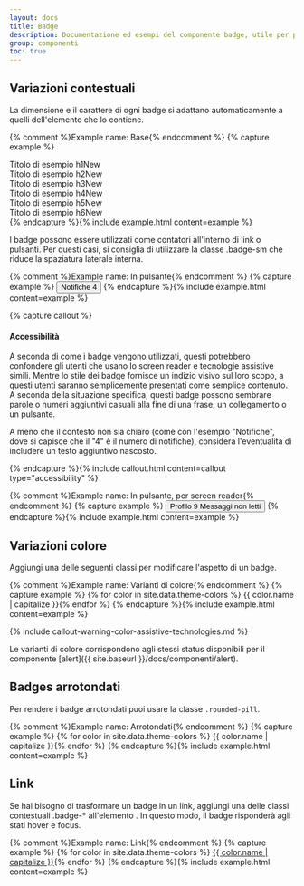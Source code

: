 ```yaml
---
layout: docs
title: Badge
description: Documentazione ed esempi del componente badge, utile per piccoli contatori ed etichette.
group: componenti
toc: true
---
```


## Variazioni contestuali

La dimensione e il carattere di ogni badge si adattano automaticamente a quelli dell'elemento che lo contiene.

{% comment %}Example name: Base{% endcomment %}
{% capture example %}
<div class="h1">Titolo di esempio h1<span class="badge badge-secondary">New</span></div>
<div class="h2">Titolo di esempio h2<span class="badge badge-secondary">New</span></div>
<div class="h3">Titolo di esempio h3<span class="badge badge-secondary">New</span></div>
<div class="h4">Titolo di esempio h4<span class="badge badge-secondary">New</span></div>
<div class="h5">Titolo di esempio h5<span class="badge badge-secondary">New</span></div>
<div class="h6">Titolo di esempio h6<span class="badge badge-secondary">New</span></div>
{% endcapture %}{% include example.html content=example %}

I badge possono essere utilizzati come contatori all'interno di link o pulsanti. Per questi casi, si consiglia di utilizzare la classe .badge-sm che riduce la spaziatura laterale interna.

{% comment %}Example name: In pulsante{% endcomment %}
{% capture example %}
<button type="button" class="btn btn-primary">
Notifiche <span class="badge badge-sm badge-inverse">4</span>
</button>
{% endcapture %}{% include example.html content=example %}

{% capture callout %}

#### Accessibilità

A seconda di come i badge vengono utilizzati, questi potrebbero confondere gli utenti che usano lo screen reader e tecnologie assistive simili. Mentre lo stile dei badge fornisce un indizio visivo sul loro scopo, a questi utenti saranno semplicemente presentati come semplice contenuto. A seconda della situazione specifica, questi badge possono sembrare parole o numeri aggiuntivi casuali alla fine di una frase, un collegamento o un pulsante.

A meno che il contesto non sia chiaro (come con l'esempio "Notifiche", dove si capisce che il "4" è il numero di notifiche), considera l'eventualità di includere un testo aggiuntivo nascosto.

{% endcapture %}{% include callout.html content=callout type="accessibility" %}

{% comment %}Example name: In pulsante, per screen reader{% endcomment %}
{% capture example %}
<button type="button" class="btn btn-primary">
Profilo <span class="badge badge-sm badge-inverse text-primary">9</span>
<span class="visually-hidden">Messaggi non letti</span>
</button>
{% endcapture %}{% include example.html content=example %}

## Variazioni colore

Aggiungi una delle seguenti classi per modificare l'aspetto di un badge.

{% comment %}Example name: Varianti di colore{% endcomment %}
{% capture example %}
{% for color in site.data.theme-colors %}
<span class="badge badge-{{ color.name }}">{{ color.name | capitalize }}</span>{% endfor %}
{% endcapture %}{% include example.html content=example %}

{% include callout-warning-color-assistive-technologies.md %}

Le varianti di colore corrispondono agli stessi status disponibili per il componente [alert]({{ site.baseurl }}/docs/componenti/alert).

## Badges arrotondati

Per rendere i badge arrotondati puoi usare la classe `.rounded-pill`.

{% comment %}Example name: Arrotondati{% endcomment %}
{% capture example %}
{% for color in site.data.theme-colors %}
<span class="badge rounded-pill badge-{{ color.name }}">{{ color.name | capitalize }}</span>{% endfor %}
{% endcapture %}{% include example.html content=example %}

## Link

Se hai bisogno di trasformare un badge in un link, aggiungi una delle classi contestuali .badge-* all'elemento <a>. In questo modo, il badge risponderà agli stati hover e focus.

{% comment %}Example name: Link{% endcomment %}
{% capture example %}
{% for color in site.data.theme-colors %}
<a href="#" class="badge badge-{{ color.name }}">{{ color.name | capitalize }}</a>{% endfor %}
{% endcapture %}{% include example.html content=example %}
